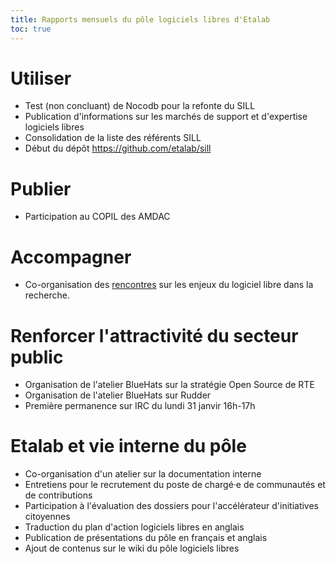 ```yaml
---
title: Rapports mensuels du pôle logiciels libres d'Etalab
toc: true
---
```


# Utiliser

- Test (non concluant) de Nocodb pour la refonte du SILL
- Publication d'informations sur les marchés de support et d'expertise logiciels libres
- Consolidation de la liste des référents SILL
- Début du dépôt https://github.com/etalab/sill

# Publier

- Participation au COPIL des AMDAC

# Accompagner

- Co-organisation des [rencontres](https://www.ouvrirlascience.fr/rencontres-sur-les-enjeux-du-logiciel-ateliers/) sur les enjeux du logiciel libre dans la recherche.

# Renforcer l'attractivité du secteur public

- Organisation de l'atelier BlueHats sur la stratégie Open Source de RTE
- Organisation de l'atelier BlueHats sur Rudder
- Première permanence sur IRC du lundi 31 janvir 16h-17h

# Etalab et vie interne du pôle

- Co-organisation d'un atelier sur la documentation interne
- Entretiens pour le recrutement du poste de chargé·e de communautés et de contributions
- Participation à l'évaluation des dossiers pour l'accélérateur d'initiatives citoyennes
- Traduction du plan d'action logiciels libres en anglais
- Publication de présentations du pôle en français et anglais
- Ajout de contenus sur le wiki du pôle logiciels libres
